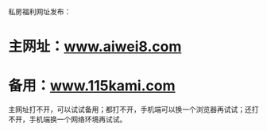 私房福利网址发布：
# 主网址：<a href="http://www.aiwei8.com/" rel="nofollow">www.aiwei8.com</a>
# 备用：<a href="http://www.115kami.com/" rel="nofollow">www.115kami.com</a>
主网址打不开，可以试试备用；都打不开，手机端可以换一个浏览器再试试；还打不开，手机端换一个网络环境再试试。
